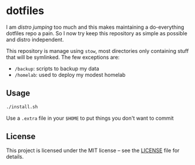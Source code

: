 # dotfiles

I am *distro jumping* too much and this makes maintaining a do-everything dotfiles repo a pain. So I now try keep this repository
as simple as possible and distro independent.

This repository is manage using `stow`, most directories only containing stuff that will be symlinked. The few exceptions are:
- `/backup`: scripts to backup my data
- `/homelab`: used to deploy my modest homelab

## Usage

```sh
./install.sh
```

Use a `.extra` file in your `$HOME` to put things you don't want to commit

## License

This project is licensed under the MIT license – see the [LICENSE](LICENSE) file for details.
